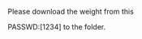 Please download the weight from this 

[link]: https://pan.baidu.com/s/13HnPsvZMv8VCXgXtoOuxLA

 PASSWD:[1234] to the folder.


